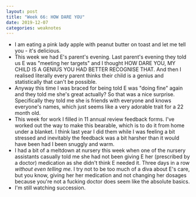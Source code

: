```yaml
---
layout: post
title: "Week 66: HOW DARE YOU"
date: 2019-12-07
categories: weaknotes
---
```

* I am eating a pink lady apple with peanut butter on toast and let me tell you - it's delicious.
* This week we had E's parent's evening. Last parent's evening they told us E was "meeting her targets" and I thought HOW DARE YOU, MY CHILD IS A GENIUS YOU HAD BETTER RECOGNISE THAT. And then I realised literally every parent thinks their child is a genius and statistically that can't be possible.
* Anyway this time I was braced for being told E was "doing fine" again and they told me she's great actually? So that was a nice surprise. Specifically they told me she is friends with everyone and knows everyone's names, which just seems like a very adorable trait for a 22 month old.
* This week for work I filled in 11 annual review feedback forms. I've worked out the way to make this bearable, which is to do it from home under a blanket. I think last year I did them while I was feeling a bit stressed and inevitably the feedback was a bit harsher than it would have been had I been snuggly and warm.
* I had a bit of a meltdown at nursery this week when one of the nursery assistants casually told me she had not been giving E her (prescribed by a doctor) medication as she didn't think E needed it. Three days in a row _without even telling me_. I try not to be too much of a diva about E's care, but you know, giving her her medication and not changing her dosages because you're not a fucking doctor does seem like the absolute basics.
* I'm still watching succession.
